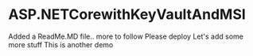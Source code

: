 # ASP.NETCorewithKeyVaultAndMSI

Added a ReadMe.MD file.. more to follow
Please deploy
Let's add some more stuff
This is another demo
